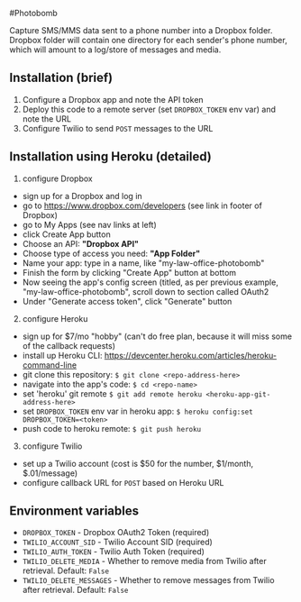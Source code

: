 #Photobomb

Capture SMS/MMS data sent to a phone number into a Dropbox folder.  Dropbox folder will contain one directory for each
sender's phone number, which will amount to a log/store of messages and media.

## Installation (brief)
1. Configure a Dropbox app and note the API token
2. Deploy this code to a remote server (set `DROPBOX_TOKEN` env var) and note the URL
3. Configure Twilio to send `POST` messages to the URL

## Installation using Heroku (detailed)
1. configure Dropbox
  - sign up for a Dropbox and log in
  - go to https://www.dropbox.com/developers (see link in footer of Dropbox)
  - go to My Apps (see nav links at left)
  - click Create App button
  - Choose an API: **"Dropbox API"**
  - Choose type of access you need: **"App Folder"**
  - Name your app: type in a name, like "my-law-office-photobomb"
  - Finish the form by clicking "Create App" button at bottom
  - Now seeing the app's config screen (titled, as per previous example, "my-law-office-photobomb", scroll down to section called OAuth2
  - Under "Generate access token", click "Generate" button
2. configure Heroku
  - sign up for $7/mo "hobby" (can't do free plan, because it will miss some of the callback requests)
  - install up Heroku CLI: https://devcenter.heroku.com/articles/heroku-command-line
  - git clone this repository: `$ git clone <repo-address-here>`
  - navigate into the app's code: `$ cd <repo-name>`
  - set 'heroku' git remote `$ git add remote heroku <heroku-app-git-address-here>`
  - set `DROPBOX_TOKEN` env var in heroku app: `$ heroku config:set DROPBOX_TOKEN=<token>`
  - push code to heroku remote: `$ git push heroku`
3. configure Twilio
  - set up a Twilio account (cost is $50 for the number, $1/month, $.01/message)
  - configure callback URL for `POST` based on Heroku URL

## Environment variables
 - `DROPBOX_TOKEN` - Dropbox OAuth2 Token (required)
 - `TWILIO_ACCOUNT_SID` - Twilio Account SID (required)
 - `TWILIO_AUTH_TOKEN` - Twilio Auth Token (required)
 - `TWILIO_DELETE_MEDIA` - Whether to remove media from Twilio after retrieval. Default: `False`
 - `TWILIO_DELETE_MESSAGES` - Whether to remove messages from Twilio after retrieval. Default: `False`
